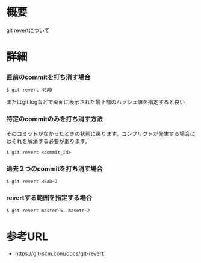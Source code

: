# 概要
git revertについて

# 詳細

### 直前のcommitを打ち消す場合
```
$ git revert HEAD
```

またはgit logなどで画面に表示された最上部のハッシュ値を指定すると良い

### 特定のcommitのみを打ち消す方法
そのコミットがなかったときの状態に戻ります。コンフリクトが発生する場合にはそれを解消する必要があります。
```
$ git revert <commit_id>
```

### 過去２つのcommitを打ち消す場合
```
$ git revert HEAD~2
```

### revertする範囲を指定する場合
```
$ git revert master~5..masetr~2
```

# 参考URL
- https://git-scm.com/docs/git-revert

